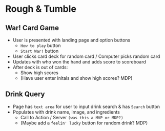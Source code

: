 # Rough & Tumble

## War! Card Game
* User is presented with landing page and option buttons
    * `How to play` button
    * `Start War!` button
* User clicks card deck for random card / Computer picks random card
* Updates with who won the hand and adds score to scoreboard
* After deck is out of cards:
    * Show high scores
    * (Have user enter initals and show high scores? MDP)

## Drink Query
* Page has `text area` for user to input drink search & has `Search` button
* Populates with drink name, image, and ingredients
    * Call to Action / Server `(was this a MVP or MDP?)`
    * (Maybe add a `feelin' lucky` button for random drink? MDP)


